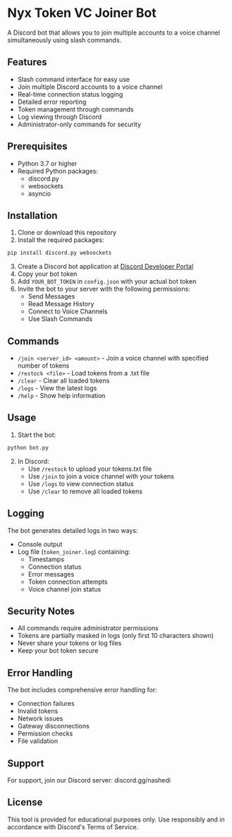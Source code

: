 # Nyx Token VC Joiner Bot

A Discord bot that allows you to join multiple accounts to a voice channel simultaneously using slash commands.

## Features

- Slash command interface for easy use
- Join multiple Discord accounts to a voice channel
- Real-time connection status logging
- Detailed error reporting
- Token management through commands
- Log viewing through Discord
- Administrator-only commands for security

## Prerequisites

- Python 3.7 or higher
- Required Python packages:
  - discord.py
  - websockets
  - asyncio

## Installation

1. Clone or download this repository
2. Install the required packages:
```bash
pip install discord.py websockets
```
3. Create a Discord bot application at [Discord Developer Portal](https://discord.com/developers/applications)
4. Copy your bot token
5. Add  `YOUR_BOT_TOKEN` in `config.json` with your actual bot token
6. Invite the bot to your server with the following permissions:
   - Send Messages
   - Read Message History
   - Connect to Voice Channels
   - Use Slash Commands

## Commands

- `/join <server_id> <amount>` - Join a voice channel with specified number of tokens
- `/restock <file>` - Load tokens from a .txt file
- `/clear` - Clear all loaded tokens
- `/logs` - View the latest logs
- `/help` - Show help information

## Usage

1. Start the bot:
```bash
python bot.py
```

2. In Discord:
   - Use `/restock` to upload your tokens.txt file
   - Use `/join` to join a voice channel with your tokens
   - Use `/logs` to view connection status
   - Use `/clear` to remove all loaded tokens

## Logging

The bot generates detailed logs in two ways:
- Console output
- Log file (`token_joiner.log`) containing:
  - Timestamps
  - Connection status
  - Error messages
  - Token connection attempts
  - Voice channel join status

## Security Notes

- All commands require administrator permissions
- Tokens are partially masked in logs (only first 10 characters shown)
- Never share your tokens or log files
- Keep your bot token secure

## Error Handling

The bot includes comprehensive error handling for:
- Connection failures
- Invalid tokens
- Network issues
- Gateway disconnections
- Permission checks
- File validation

## Support

For support, join our Discord server: discord.gg/nashedi

## License

This tool is provided for educational purposes only. Use responsibly and in accordance with Discord's Terms of Service. 
